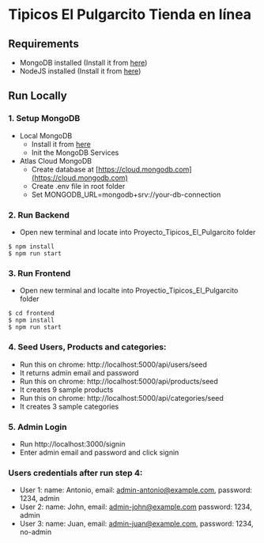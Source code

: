 # Tipicos El Pulgarcito Tienda en línea

## Requirements

- MongoDB installed (Install it from [here](https://www.mongodb.com/try/download/community))
- NodeJS installed (Install it from [here](https://nodejs.dev/download/))

## Run Locally

### 1. Setup MongoDB

- Local MongoDB
  - Install it from [here](https://www.mongodb.com/try/download/community)
  - Init the MongoDB Services
- Atlas Cloud MongoDB
  - Create database at [https://cloud.mongodb.com](https://cloud.mongodb.com)
  - Create .env file in root folder
  - Set MONGODB_URL=mongodb+srv://your-db-connection

### 2. Run Backend

- Open new terminal and locate into Proyecto_Tipicos_El_Pulgarcito folder

```
$ npm install
$ npm run start
```

### 3. Run Frontend

- Open new terminal and localte into Proyectio_Tipicos_El_Pulgarcito folder

```
$ cd frontend
$ npm install
$ npm run start
```

### 4. Seed Users, Products and categories:

- Run this on chrome: http://localhost:5000/api/users/seed
- It returns admin email and password
- Run this on chrome: http://localhost:5000/api/products/seed
- It creates 9 sample products
- Run this on chrome: http://localhost:5000/api/categories/seed
- It creates 3 sample categories

### 5. Admin Login

- Run http://localhost:3000/signin
- Enter admin email and password and click signin

### Users credentials after run step 4:

- User 1: name: Antonio, email: admin-antonio@example.com, password: 1234, admin
- User 2: name: John, email: admin-john@example.com password: 1234, admin
- User 3: name: Juan, email: admin-juan@example.com, password: 1234, no-admin
